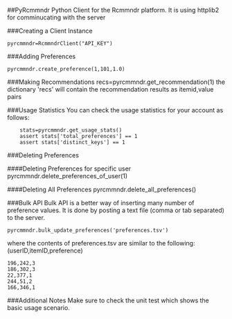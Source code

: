 ##PyRcmmndr
Python Client for the Rcmmndr platform. It is using httplib2 for comminucating with the server

###Creating a Client Instance

	pyrcmmndr=RcmmndrClient("API_KEY")


###Adding Preferences

	pyrcmmndr.create_preference(1,101,1.0)
	
###Making Recommendations
	recs=pyrcmmndr.get_recommendation(1)
the dictionary 'recs' will contain the recommendation results as itemid,value pairs

###Usage Statistics
You can check the usage statistics for your account as follows:

        stats=pyrcmmndr.get_usage_stats()
        assert stats['total_preferences'] == 1
        assert stats['distinct_keys'] == 1
        
        
###Deleting Preferences

####Deleting Preferences for specific user
	pyrcmmndr.delete_preferences_of_user(1)

####Deleting All Preferences
	pyrcmmndr.delete_all_preferences()
	
	
###Bulk API
Bulk API is a better way of inserting many number of preference values. It is done by posting a text file (comma or tab separated) to the server.

	pyrcmmndr.bulk_update_preferences('preferences.tsv')
	
where the contents of preferences.tsv are similar to the following: (userID,itemID,preference)

	196,242,3
	186,302,3
	22,377,1
	244,51,2
	166,346,1

###Additional Notes
Make sure to check the unit test which shows the basic usage scenario.

